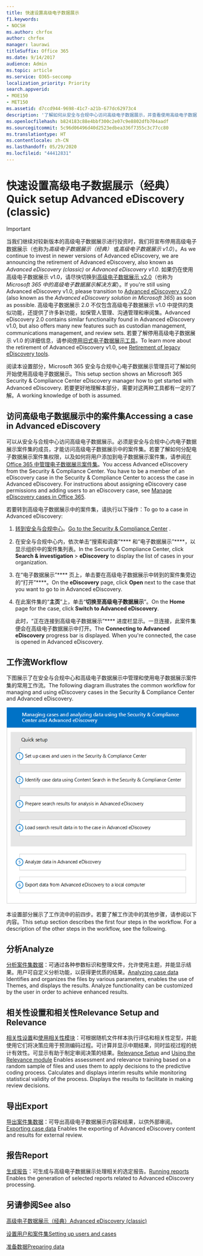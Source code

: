 ```yaml
---
title: 快速设置高级电子数据展示
f1.keywords:
- NOCSH
ms.author: chrfox
author: chrfox
manager: laurawi
titleSuffix: Office 365
ms.date: 9/14/2017
audience: Admin
ms.topic: article
ms.service: O365-seccomp
localization_priority: Priority
search.appverid:
- MOE150
- MET150
ms.assetid: d7ccd944-9698-41c7-a21b-677dc62973c4
description: '了解如何从安全与合规中心访问高级电子数据展示，并查看使用高级电子数据展示的典型工作流。  '
ms.openlocfilehash: b824183c88e4bbf300c2e07c9e8802dfb704aadf
ms.sourcegitcommit: 5c96d06496d40d2523edbea336f7355c3c77cc80
ms.translationtype: HT
ms.contentlocale: zh-CN
ms.lasthandoff: 05/29/2020
ms.locfileid: "44412831"
---
```

# <a name="quick-setup-advanced-ediscovery-classic"></a><span data-ttu-id="57df9-103">快速设置高级电子数据展示（经典）</span><span class="sxs-lookup"><span data-stu-id="57df9-103">Quick setup Advanced eDiscovery (classic)</span></span>

> [!IMPORTANT]
> <span data-ttu-id="57df9-104">当我们继续对较新版本的高级电子数据展示进行投资时，我们将宣布停用高级电子数据展示（也称为*高级电子数据展示（经典）* 或*高级电子数据展示 v1.0*）。</span><span class="sxs-lookup"><span data-stu-id="57df9-104">As we continue to invest in newer versions of Advanced eDiscovery, we are announcing the retirement of Advanced eDiscovery, also known as *Advanced eDiscovery (classic)* or *Advanced eDiscovery v1.0*.</span></span> <span data-ttu-id="57df9-105">如果仍在使用高级电子数据展示 v1.0，请尽快切换到[高级电子数据展示 v2.0](overview-ediscovery-20.md)（也称为 *Microsoft 365 中的高级电子数据展示解决方案*）。</span><span class="sxs-lookup"><span data-stu-id="57df9-105">If you're still using Advanced eDiscovery v1.0, please transition to [Advanced eDiscovery v2.0](overview-ediscovery-20.md) (also known as the *Advanced eDiscovery solution in Microsoft 365*) as soon as possible.</span></span> <span data-ttu-id="57df9-106">高级电子数据展示 2.0 不仅包含高级电子数据展示 v1.0 中提供的类似功能，还提供了许多新功能，如保管人管理、沟通管理和审阅集。</span><span class="sxs-lookup"><span data-stu-id="57df9-106">Advanced eDiscovery 2.0 contains similar functionality found in Advanced eDiscovery v1.0, but also offers many new features such as custodian management, communications management, and review sets.</span></span> <span data-ttu-id="57df9-107">若要了解停用高级电子数据展示 v1.0 的详细信息，请参阅[停用旧式电子数据展示工具](legacy-ediscovery-retirement.md#advanced-ediscovery-v10)。</span><span class="sxs-lookup"><span data-stu-id="57df9-107">To learn more about the retirement of Advanced eDiscovery v1.0, see [Retirement of legacy eDiscovery tools](legacy-ediscovery-retirement.md#advanced-ediscovery-v10).</span></span> 

<span data-ttu-id="57df9-108">阅读本设置部分，Microsoft 365 安全与合规中心电子数据展示管理员可了解如何开始使用高级电子数据展示。</span><span class="sxs-lookup"><span data-stu-id="57df9-108">This setup section shows an Microsoft 365 Security &amp; Compliance Center eDiscovery manager how to get started with Advanced eDiscovery.</span></span> <span data-ttu-id="57df9-109">若要更好地理解本部分，需要对这两种工具都有一定的了解。</span><span class="sxs-lookup"><span data-stu-id="57df9-109">A working knowledge of both is assumed.</span></span>
  
## <a name="accessing-a-case-in-advanced-ediscovery"></a><span data-ttu-id="57df9-110">访问高级电子数据展示中的案件集</span><span class="sxs-lookup"><span data-stu-id="57df9-110">Accessing a case in Advanced eDiscovery</span></span>

<span data-ttu-id="57df9-p103">可以从安全与合规中心访问高级电子数据展示。必须是安全与合规中心内电子数据展示案件集的成员，才能访问高级电子数据展示中的案件集。若要了解如何分配电子数据展示案件集权限，以及如何将用户添加到电子数据展示案件集，请参阅[在 Office 365 中管理电子数据展示案件集](ediscovery-cases.md)。</span><span class="sxs-lookup"><span data-stu-id="57df9-p103">You access Advanced eDiscovery from the Security &amp; Compliance Center. You have to be a member of an eDiscovery case in the Security &amp; Compliance Center to access the case in Advanced eDiscovery. For instructions about assigning eDiscovery case permissions and adding users to an eDiscovery case, see [Manage eDiscovery cases in Office 365](ediscovery-cases.md).</span></span> 
  
<span data-ttu-id="57df9-114">若要转到高级电子数据展示中的案件集，请执行以下操作：</span><span class="sxs-lookup"><span data-stu-id="57df9-114">To go to a case in Advanced eDiscovery:</span></span> 
  
1. <span data-ttu-id="57df9-115">[转到安全与合规中心](go-to-the-securitycompliance-center.md)。</span><span class="sxs-lookup"><span data-stu-id="57df9-115">[Go to the Security &amp; Compliance Center](go-to-the-securitycompliance-center.md) .</span></span> 
    
2. <span data-ttu-id="57df9-116">在安全与合规中心内，依次单击“搜索和调查”\*\*\*\* 和“电子数据展示”\*\*\*\*，以显示组织中的案件集列表。</span><span class="sxs-lookup"><span data-stu-id="57df9-116">In the Security &amp; Compliance Center, click **Search &amp; investigation** \> **eDiscovery** to display the list of cases in your organization.</span></span> 
    
3. <span data-ttu-id="57df9-117">在“电子数据展示”\*\*\*\* 页上，单击要在高级电子数据展示中转到的案件集旁边的“打开”\*\*\*\*。</span><span class="sxs-lookup"><span data-stu-id="57df9-117">On the **eDiscovery** page, click **Open** next to the case that you want to go to in Advanced eDiscovery.</span></span>
    
4. <span data-ttu-id="57df9-118">在此案件集的“**主页**”上，单击“**切换至高级电子数据展示**”。</span><span class="sxs-lookup"><span data-stu-id="57df9-118">On the **Home** page for the case, click **Switch to Advanced eDiscovery**.</span></span>
    
    <span data-ttu-id="57df9-p104">此时，“正在连接到高级电子数据展示”\*\*\*\* 进度栏显示。一旦连接，此案件集便会在高级电子数据展示中打开。</span><span class="sxs-lookup"><span data-stu-id="57df9-p104">The **Connecting to Advanced eDiscovery** progress bar is displayed. When you're connected, the case is opened in Advanced eDiscovery.</span></span> 
    
## <a name="workflow"></a><span data-ttu-id="57df9-121">工作流</span><span class="sxs-lookup"><span data-stu-id="57df9-121">Workflow</span></span>

<span data-ttu-id="57df9-122">下图展示了在安全与合规中心和高级电子数据展示中管理和使用电子数据展示案件集的常用工作流。</span><span class="sxs-lookup"><span data-stu-id="57df9-122">The following diagram illustrates the common workflow for managing and using eDiscovery cases in the Security &amp; Compliance Center and Advanced eDiscovery.</span></span>
  
![图中显示了包含四个设置阶段的高级电子数据展示工作流，包括设置用户和案件集、标识案件集数据、导出和处理，然后是分析和导出到本地计算机这两个阶段。](../media/76589ccc-789d-4581-b3a8-98d339b05979.png)
  
<span data-ttu-id="57df9-p105">本设置部分展示了工作流中的前四步。若要了解工作流中的其他步骤，请参阅以下内容。</span><span class="sxs-lookup"><span data-stu-id="57df9-p105">This setup section describes the first four steps in the workflow. For a description of the other steps in the workflow, see the following.</span></span>
  
## <a name="analyze"></a><span data-ttu-id="57df9-126">分析</span><span class="sxs-lookup"><span data-stu-id="57df9-126">Analyze</span></span>

<span data-ttu-id="57df9-p106">[分析案件集数据](analyze-case-data-with-advanced-ediscovery.md)：可通过各种参数标识和整理文件，允许使用主题，并能显示结果。用户可自定义分析功能，以获得更优质的结果。</span><span class="sxs-lookup"><span data-stu-id="57df9-p106">[Analyzing case data](analyze-case-data-with-advanced-ediscovery.md) Identifies and organizes the files by various parameters, enables the use of Themes, and displays the results. Analyze functionality can be customized by the user in order to achieve enhanced results.</span></span> 
  
## <a name="relevance-setup-and-relevance"></a><span data-ttu-id="57df9-129">相关性设置和相关性</span><span class="sxs-lookup"><span data-stu-id="57df9-129">Relevance Setup and Relevance</span></span>

<span data-ttu-id="57df9-p107">[相关性设置](manage-relevance-setup-in-advanced-ediscovery.md)和[使用相关性模块](use-relevance-in-advanced-ediscovery.md)：可根据随机文件样本执行评估和相关性定型，并能使用它们将决策应用于预测编码过程。可计算并显示中期结果，同时监视过程的统计有效性。可显示有助于制定审阅决策的结果。</span><span class="sxs-lookup"><span data-stu-id="57df9-p107">[Relevance Setup](manage-relevance-setup-in-advanced-ediscovery.md) and [Using the Relevance module](use-relevance-in-advanced-ediscovery.md) Enables assessment and relevance training based on a random sample of files and uses them to apply decisions to the predictive coding process. Calculates and displays interim results while monitoring statistical validity of the process. Displays the results to facilitate in making review decisions.</span></span> 
  
## <a name="export"></a><span data-ttu-id="57df9-133">导出</span><span class="sxs-lookup"><span data-stu-id="57df9-133">Export</span></span>

<span data-ttu-id="57df9-134">[导出案件集数据](export-case-data-in-advanced-ediscovery.md)：可导出高级电子数据展示内容和结果，以供外部审阅。</span><span class="sxs-lookup"><span data-stu-id="57df9-134">[Exporting case data](export-case-data-in-advanced-ediscovery.md) Enables the exporting of Advanced eDiscovery content and results for external review.</span></span> 
  
## <a name="report"></a><span data-ttu-id="57df9-135">报告</span><span class="sxs-lookup"><span data-stu-id="57df9-135">Report</span></span>

<span data-ttu-id="57df9-136">[生成报告](run-reports-in-advanced-ediscovery.md)：可生成与高级电子数据展示处理相关的选定报告。</span><span class="sxs-lookup"><span data-stu-id="57df9-136">[Running reports](run-reports-in-advanced-ediscovery.md) Enables the generation of selected reports related to Advanced eDiscovery processing.</span></span> 
  
## <a name="see-also"></a><span data-ttu-id="57df9-137">另请参阅</span><span class="sxs-lookup"><span data-stu-id="57df9-137">See also</span></span>

[<span data-ttu-id="57df9-138">高级电子数据展示（经典）</span><span class="sxs-lookup"><span data-stu-id="57df9-138">Advanced eDiscovery (classic)</span></span>](office-365-advanced-ediscovery.md)
  
[<span data-ttu-id="57df9-139">设置用户和案件集</span><span class="sxs-lookup"><span data-stu-id="57df9-139">Setting up users and cases</span></span>](set-up-users-and-cases-in-advanced-ediscovery.md)
  
[<span data-ttu-id="57df9-140">准备数据</span><span class="sxs-lookup"><span data-stu-id="57df9-140">Preparing data</span></span>](prepare-data-for-advanced-ediscovery.md)

